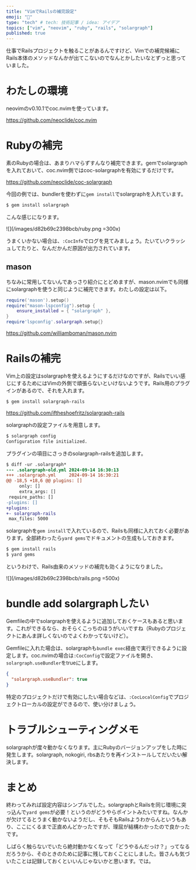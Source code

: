 ```yaml
---
title: "VimでRailsの補完設定"
emoji: "🎼"
type: "tech" # tech: 技術記事 / idea: アイデア
topics: ["vim", "neovim", "ruby", "rails", "solargraph"]
published: true
---
```


仕事でRailsプロジェクトを触ることがあるんですけど、Vimでの補完候補にRails本体のメソッドなんかが出てこないのでなんとかしたいなとずっと思っていました。

# わたしの環境

neovimのv0.10.1でcoc.nvimを使っています。

https://github.com/neoclide/coc.nvim

# Rubyの補完

素のRubyの場合は、あまりハマらずすんなり補完できます。gemでsolargraphを入れておいて、coc.nvim側ではcoc-solargraphを有効にするだけです。

https://github.com/neoclide/coc-solargraph

今回の例では、bundlerを使わずに`gem install`でsolargraphを入れています。

```sh
$ gem install solargraph
```

こんな感じになります。

![](/images/d82b69c2398bcb/ruby.png =300x)

うまくいかない場合は、`:CocInfo`でログを見てみましょう。たいていクラッシュしてたりと、なんだかんだ原因が出力されています。

## mason

ちなみに常用してないんであっさり紹介にとどめますが、mason.nvimでも同様にsolargraphを使うと同じように補完できます。わたしの設定は以下。

```lua
require('mason').setup()
require("mason-lspconfig").setup {
    ensure_installed = { "solargraph" },
}
require'lspconfig'.solargraph.setup{}
```

https://github.com/williamboman/mason.nvim


# Railsの補完

Vim上の設定はsolargraphを使えるようにするだけなのですが、Railsでいい感じにするためにはVimの外側で頑張らないといけないようです。Rails用のプラグインがあるので、それを入れます。

```sh
$ gem install solargraph-rails
```

https://github.com/iftheshoefritz/solargraph-rails

solargraphの設定ファイルを用意します。

```sh
$ solargraph config
Configuration file initialized.
```

プラグインの項目にさっきのsolargraph-railsを追加します。

```diff
$ diff -ur .solargraph*
--- .solargraph-old.yml 2024-09-14 16:30:13
+++ .solargraph.yml     2024-09-14 16:30:21
@@ -18,5 +18,6 @@ plugins: []
     only: []
     extra_args: []
 require_paths: []
-plugins: []
+plugins:
+- solargraph-rails
 max_files: 5000
```

solargraphを`gem install`で入れているので、Railsも同様に入れておく必要があります。全部終わったら`yard gems`でドキュメントの生成もしておきます。

```sh
$ gem install rails
$ yard gems
```

というわけで、Rails由来のメソッドの補完も効くようになりました。

![](/images/d82b69c2398bcb/rails.png =500x)

# bundle add solargraphしたい

Gemfileの中でsolargraphを使えるように追加しておくケースもあると思います。これができるなら、おそらくこっちのほうがいいですね（Rubyのプロジェクトにあんま詳しくないのでよくわかってないけど）。

Gemfileに入れた場合は、solargraphも`bundle exec`経由で実行できるように設定します。coc.nvimの場合は`:CocConfig`で設定ファイルを開き、`solargraph.useBundler`をtrueにします。

```json
{
  "solargraph.useBundler": true
}
```

特定のプロジェクトだけで有効にしたい場合などは、`:CocLocalConfig`でプロジェクトローカルの設定ができるので、使い分けましょう。

# トラブルシューティングメモ

solargraphが度々動かなくなります。主にRubyのバージョンアップをした時に発生します。solargraph, nokogiri, rbsあたりを再インストールしてだいたい解決します。

# まとめ

終わってみれば設定内容はシンプルでした。solargraphとRailsを同じ環境に突っ込んで`yard gems`が必要！というのがどうやらポイントみたいですね。なんかが欠けてるとうまく動かないようだし、そもそもRailsようわからんというもあり、ここにくるまで正直めんどかったですが、理屈が結構わかったので良かったです。

しばらく触らないでいたら絶対動かなくなって「どうやるんだっけ？」ってなるだろうから、そのときのために記事に残しておくことにしました。皆さんも気づいたことは記録しておくといいんじゃないかと思います。では。


